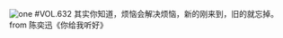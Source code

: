 ![one](http://image.wufazhuce.com/FhX1dzL_KBwJ1-lbtx-JgQF_C43e)
#VOL.632
其实你知道，烦恼会解决烦恼，新的刚来到，旧的就忘掉。from 陈奕迅《你给我听好》
